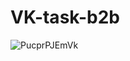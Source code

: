 # VK-task-b2b
![PucprPJEmVk](https://user-images.githubusercontent.com/74141032/236920813-a00215fa-5818-4815-a901-02ae3d8328dc.jpg)
